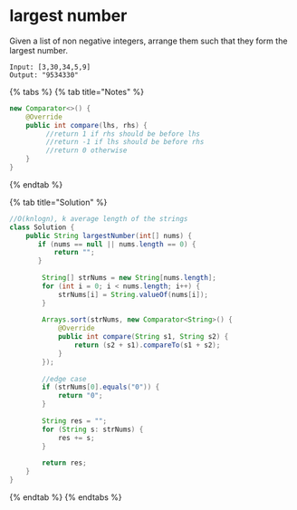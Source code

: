 # largest number

Given a list of non negative integers, arrange them such that they form the largest number.

```text
Input: [3,30,34,5,9]
Output: "9534330"
```

{% tabs %}
{% tab title="Notes" %}
```java
new Comparator<>() {
    @Override
    public int compare(lhs, rhs) {
         //return 1 if rhs should be before lhs
         //return -1 if lhs should be before rhs
         //return 0 otherwise
    }
}
```
{% endtab %}

{% tab title="Solution" %}
```java
//O(knlogn), k average length of the strings
class Solution {
    public String largestNumber(int[] nums) {
       if (nums == null || nums.length == 0) {
           return "";
       }
        
        String[] strNums = new String[nums.length];
        for (int i = 0; i < nums.length; i++) {
            strNums[i] = String.valueOf(nums[i]);
        }
        
        Arrays.sort(strNums, new Comparator<String>() {
            @Override
            public int compare(String s1, String s2) {
                return (s2 + s1).compareTo(s1 + s2);
            }
        });
        
        //edge case
        if (strNums[0].equals("0")) {
            return "0";
        }
        
        String res = "";
        for (String s: strNums) {
            res += s;
        }
        
        return res;
    }
}
```
{% endtab %}
{% endtabs %}

